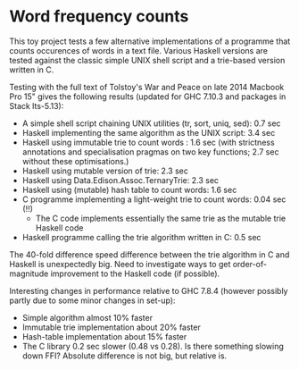 # Word frequency counts

This toy project tests a few alternative implementations of a programme that counts occurences of words in a text file. Various Haskell versions are tested against the classic simple UNIX shell script and a trie-based version written in C.

Testing with the full text of Tolstoy's War and Peace on late 2014 Macbook Pro 15" gives the following results (updated for GHC 7.10.3 and packages in Stack lts-5.13):
* A simple shell script chaining UNIX utilities (tr, sort, uniq, sed): 0.7 sec
* Haskell implementing the same algorithm as the UNIX script: 3.4 sec
* Haskell using immutable trie to count words : 1.6 sec (with strictness annotations and specialisation pragmas on two key functions; 2.7 sec without these optimisations.)
* Haskell using mutable version of trie: 2.3 sec
* Haskell using Data.Edison.Assoc.TernaryTrie: 2.3 sec
* Haskell using (mutable) hash table to count words: 1.6 sec
* C programme implementing a light-weight trie to count words: 0.04 sec (!!)
  * The C code implements essentially the same trie as the mutable trie Haskell code
* Haskell programme calling the trie algorithm written in C: 0.5 sec

The 40-fold difference speed difference between the trie algorithm in C and Haskell is unexpectedly big. Need to investigate ways to get order-of-magnitude improvement to the Haskell code (if possible).

Interesting changes in performance relative to GHC 7.8.4 (however possibly partly due to some minor changes in set-up):
* Simple algorithm almost 10% faster
* Immutable trie implementation about 20% faster
* Hash-table implementation about 15% faster
* The C library 0.2 sec slower (0.48 vs 0.28). Is there something slowing down  FFI? Absolute difference is not big, but relative is.
